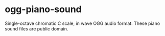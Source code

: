 ogg-piano-sound
===============
Single-octave chromatic C scale, in wave OGG audio format. These piano sound files are public domain.
